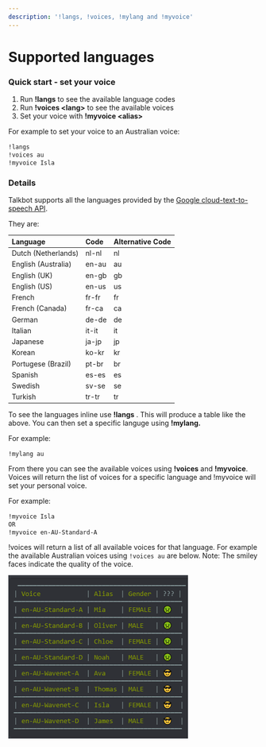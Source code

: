 ```yaml
---
description: '!langs, !voices, !mylang and !myvoice'
---
```


# Supported languages

### Quick start - set your voice

1. Run **!langs** to see the available language codes
2. Run **!voices &lt;lang&gt;** to see the available voices
3. Set your voice with **!myvoice &lt;alias&gt;**

For example to set your voice to an Australian voice:

```text
!langs
!voices au  
!myvoice Isla
```

### Details

Talkbot supports all the languages provided by the [Google cloud-text-to-speech API](https://cloud.google.com/text-to-speech/docs/voices).

They are:

| Language | Code | Alternative Code |
| :--- | :--- | :--- |
| Dutch \(Netherlands\) | nl-nl | nl |
| English \(Australia\) | en-au | au |
| English \(UK\) | en-gb | gb |
| English \(US\) | en-us | us |
| French | fr-fr | fr |
| French \(Canada\) | fr-ca | ca |
| German | de-de | de |
| Italian | it-it | it |
| Japanese | ja-jp | jp |
| Korean | ko-kr | kr |
| Portugese \(Brazil\) | pt-br | br |
| Spanish | es-es | es |
| Swedish | sv-se | se |
| Turkish | tr-tr | tr |

To see the languages inline use **!langs** . This will produce a table like the above. You can then set a  specific languge using **!mylang.** 

For example:

```text
!mylang au
```

From there you can see the available voices using **!voices** and **!myvoice**. Voices will return the list of voices for a specific language and !myvoice will set your personal voice. 

For example:

```text
!myvoice Isla
OR
!myvoice en-AU-Standard-A
```

!voices will return a list of all available voices for that language. For example the available Australian voices using `!voices au` are below. Note: The smiley faces indicate the quality of the voice. 

![Response from !voices au ](.gitbook/assets/image%20%285%29.png)





